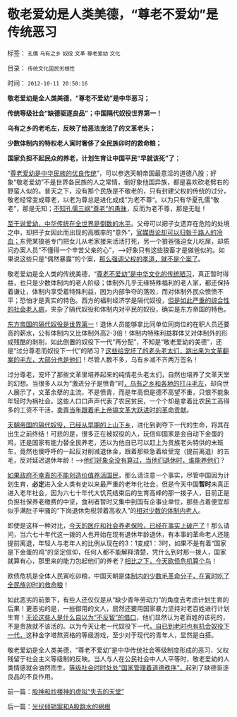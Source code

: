 # 敬老爱幼是人类美德，“尊老不爱幼”是传统恶习

标签： `孔儒` `乌有之乡` `奴役` `文革` `尊老爱幼` `文化` 

目录： `传统文化国民劣根性`

时间： `2012-10-11 20:50:16`

**敬老爱幼是全人类美德，“尊老不爱幼”是中华恶习；**

**传统等级社会“缺德驱逐良品”；中国隔代奴役世界第一！**

**乌有之乡的老毛左，反映了给恶法宠法了的文革老头；**

**少数体制内的特权老人寅时奢侈了全民族卯时的救命粮；**

**国家负担不起民众的养老，计划生育让中国平民“早就该死”了**；

“[尊老爱幼是中华民族的优良传统](../../../2012/10/10/以老为尊是中华文化的恶习.md)”，可以参选天朝帝国最意淫的道德八股；好象“敬老爱幼”不是世界各民族的人之常情，倒好象他国异族，都是喜欢砍老劈右的野蛮人似的。普天之下，没有那个民族是不敬老的，只有封建父权的传统的过分，敬老经常变成尊老，以老为尊总是进化成成”为老不尊“。以为只有华夏孔儒“敬老”，那是无知；[不知孔儒三纲“尊老”的愚昧](../../../2009/3/21/三纲五常儒家理教之国学精华的科学实用性.md)，反而为老不尊，那是无耻！

[至于说爱幼，中华传统在全世界是倒数的水平](../../../2012/4/11/通过家庭暴力理解历史中的奴隶制.md)。父母可以把子女遗弃在危险的处境之中，却把子女因此而出现的高概率的“意外”，[官媒舆论却可以归咎于路人的冷血；](../../../2011/11/1/垄断传媒职业道德败坏，令社会显得“世风日下”.md)东莞某狼爸专门把女儿从老家接来活活打死，另一个狼爸强迫女儿吃屎，却质问办案人员“不懂得一个辛苦父亲的心”，——>好象只有这些狼畜才是做爸似的。如果说这些只是“偶然暴露”的个案，[那么强调父权的孝道，就不是个案了](../../../2009/11/5/儒家孟子至圣！摒弃封建忠孝道德枷锁.md)。

敬老爱幼是全人类的传统美德，“[尊老不爱幼”是中华文化的传统陋习](../../../2012/8/20/西方游客以青壮年为主，中国游客以老年退休者为主；.md)，真正暂时得益，也只是少数体制内的老人阶级；体制外几乎无缘特殊福利的老人家，都还保持着谦让，体制内享受着特殊利益，因为内部争夺的落败，而对体制外民众愤愤不平；恐怕才是真实的特色。西方的福利经济学是隔代奴役，[但是如此严重的综合性的社会老人病](../../../2009/9/11/少年中国患了三种西方老人病.md)，夹杂了隔代奴役和体制内对平民的奴役，确实是东方帝国的特色。

[东方帝国的隔代奴役是世界第一](../../../2011/9/21/隔代奴役！通向中世纪地狱的大门向欧美打开.md)！退休人员能够拿比同单位同岗位的在职人员还要高的薪水，公有体制内又比体制外高2-3倍！体制内特殊利益群体又对体制外的形成残酷的剥削，如此倒置的奴役下一代“再分配”，不知是“敬老爱幼的美德”，还是“过分尊老而奴役下一代”的陋习？[这些给宠坏了的老头老太们，跳出来为文革翻案的毛左，大部分也是他们](../../../2012/8/21/“托古改制”的局限性.md)！尽管人数不多，乌有乡减不齐两万签名！

过分尊老，宠坏了那些文革里培养起来的纯情老头老太们，自然也培养了文革天堂的幻想。当很多人以为“激进分子是愤青”时[，乌有之乡和各地的打斗毛左](http://darthvad.blog.163.com/blog/static/53399470201193052934762/)，却向世人展示了，文革余孽的主流，不是愤青，而是年高但是德不高望不重，只恨不能象年轻时为祸社会。这些人口口声声代表了农民贫民，一个个却是拿着比农民工高得多的工资不干活，[卖弄当年跟着毛上帝搞文革大跃进时的革命贡献](../../../2009/8/6/一些可怜人有其可憎之处.md)。

[天朝帝国的隔代奴役，已经从早期的上山下乡](../../../2009/8/6/廉价愤青红卫兵供应过剩的危机.md)，进化到剥夺下一代的生命，将其在出生之前终结！可悲的是，很多正在被奴役的人，玩信仰国家是会自动下金蛋的鸡，还是国家有能力替全民养老，还以为他自已可以赶上为贵族老头特供的末班车，竟然也傻呼呼的一起反对削减退休金，跟着那些急着给受宠（提前离退）的五毛，反对延迟退休年龄！——>[他们好象全没有算过，当他们退休时，谁能养他们](../../../2009/9/11/少年中国患了三种西方老人病.md)？

[如果政府不幸真的不能创造价值养活国民](../../../2012/8/22/传统美德的“灯下黑”，“国家承诺”靠不住.md)，那么请注意一个事实，尽管中国因为计划生育，**必定**进入全人类有史以来最严重的老年化社会，但是今天中国**暂时**未真正进入老年社会，因为六七十年代大饥荒结束后的生育高峰的那一拨子人，目前正是负担社保养老缴费的中坚，食利者暂时又集中到国有企事业单位，那些占着便宜却似乎满肚子牢骚的“下岗退休免税领着高收入”的[相对少数的体制内老人](../../../2009/8/10/主要矛盾很可能就是体制内外的矛盾.md)。

即使是这样一种对比，[今天的医疗和社会养老保险，已经在事实上破产了](../../../2011/9/21/工薪所得税负可能世界第一！计划生育让养老体系崩溃！.md)！那么请问，当六七十年代这一拨的人也开始在现有退休年龄退休，有本事的革命老人还能提前离退，年轻人与老年人的比例从现在的3：1变成1：3时，如果不是有着“国家是下金蛋的鸡”的坚定信仰，任何人都不能解释清楚，凭什么到时那一拨人，国家就算有心，那里来的能力包起他们的养老？[相比之下，今天欧债危机算个鸟](../../../2012/6/20/不但需要延迟退休，还需要大幅削减退休养老金.md)！

欧债危机是全体人民寅吃卯粮，中国天朝是[体制内的少数毛革命分子，在寅时吃了全民族卯时的救命粮](../../../2011/12/8/凯恩斯主义是道德经济学.md)！

如此恶劣的前景下，有些人还仅仅是从“缺少青年劳动力”的角度去考虑计划生育的后果！更恶劣的是，一些御用的文人，居然还要用国家暴力坚持对老百姓进行计划生育！[无论这些人是什么自以为“不反智”的借口](../../../2012/8/27/生育自由是私有权力！天经地义！.md)，他们显然认为老百姓的该死的，不是贵族就不该活的。以为今天让老一代奴役下一代[，自已到老时也有机会奴役下一代，](../../../2009/11/8/养儿防老是短见和子女“逆反”.md)这种金字塔熬资格的等级游戏，至少对于现代的青年人，显然是白搭。

敬老爱幼是全人类美德，“尊老不爱幼”是中华传统社会等级制度形成的恶习，父权残留于社会主义等级制的反映。当人与人在公民社会中人人平等时，敬老爱幼的人类情感就会油然而生。[等级社会时时处处“国家管理着道德秩序”，](../../../2012/2/13/民主凝聚社会，只有革命才团结.md)起到了缺德驱逐良品的不良作用。



前一篇：[股神和炒楼神的虚拟“失去的天堂”](../../../2012/10/11/股神和炒楼神的虚拟“失去的天堂”.md)

后一篇：[光伏倾销案和A股跳水的祸根](../../../2012/10/11/光伏倾销案和A股跳水的祸根.md)